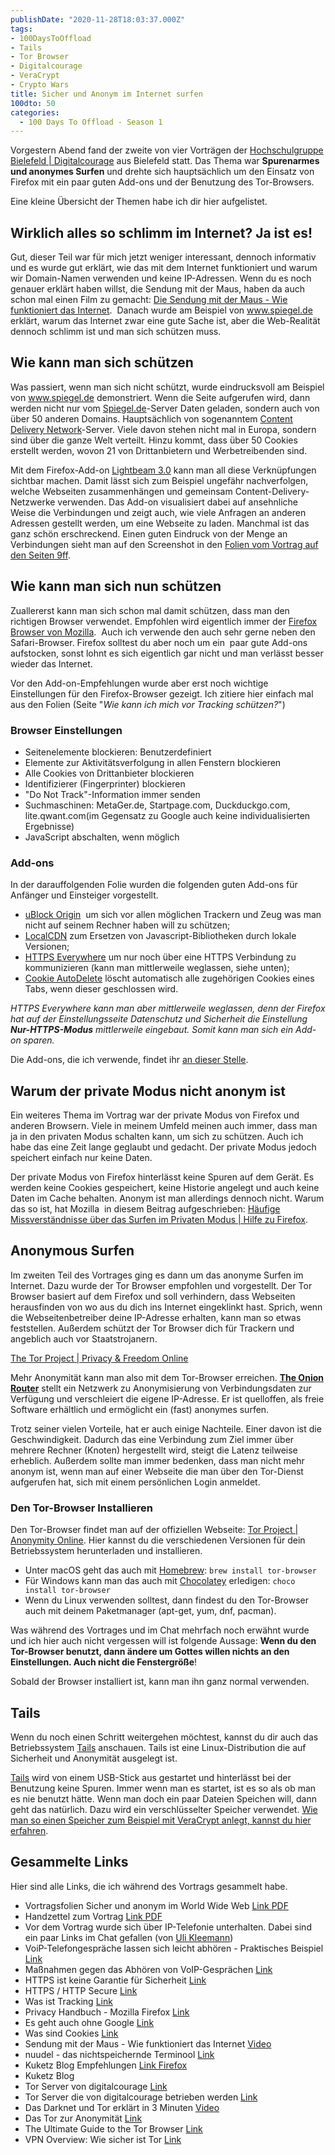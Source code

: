 ```yaml
---
publishDate: "2020-11-28T18:03:37.000Z"
tags:
- 100DaysToOffload
- Tails
- Tor Browser
- Digitalcourage
- VeraCrypt
- Crypto Wars
title: Sicher und Anonym im Internet surfen
100dto: 50
categories:
  - 100 Days To Offload - Season 1
---
```


Vorgestern Abend fand der zweite von vier Vorträgen der [Hochschulgruppe Bielefeld | Digitalcourage](https://digitalcourage.de/hochschulgruppe-bielefeld) aus Bielefeld statt. Das Thema war **Spurenarmes und anonymes Surfen** und drehte sich hauptsächlich um den Einsatz von Firefox mit ein paar guten Add-ons und der Benutzung des Tor-Browsers.

Eine kleine Übersicht der Themen habe ich dir hier aufgelistet.

<!--more-->

## Wirklich alles so schlimm im Internet? Ja ist es!

Gut, dieser Teil war für mich jetzt weniger interessant, dennoch informativ und es wurde gut erklärt, wie das mit dem Internet funktioniert und warum wir Domain-Namen verwenden und keine IP-Adressen. Wenn du es noch genauer erklärt haben willst, die Sendung mit der Maus, haben da auch schon mal einen Film zu gemacht: [Die Sendung mit der Maus - Wie funktioniert das Internet](https://yewtu.be/watch?v=Xs7T1QAe-8E).  Danach wurde am Beispiel von www.spiegel.de erklärt, warum das Internet zwar eine gute Sache ist, aber die Web-Realität dennoch schlimm ist und man sich schützen muss.

## Wie kann man sich schützen

Was passiert, wenn man sich nicht schützt, wurde eindrucksvoll am Beispiel von www.spiegel.de demonstriert. Wenn die Seite aufgerufen wird, dann werden nicht nur vom [Spiegel.de](https://www.spiegel.de/netzwelt/web/tracking-auf-spon-weshalb-wir-messen-wie-sie-uns-lesen-a-1162306.html)-Server Daten geladen, sondern auch von über 50 anderen Domains. Hauptsächlich von sogenanntem [Content Delivery Network](https://de.wikipedia.org/wiki/Content_Delivery_Network)-Server. Viele davon stehen nicht mal in Europa, sondern sind über die ganze Welt verteilt. Hinzu kommt, dass über 50 Cookies erstellt werden, wovon 21 von Drittanbietern und Werbetreibenden sind.

Mit dem Firefox-Add-on [Lightbeam 3.0](https://addons.mozilla.org/de/firefox/addon/lightbeam-3-0/?utm_source=addons.mozilla.org&amp;utm_medium=referral&amp;utm_content=search) kann man all diese Verknüpfungen sichtbar machen. Damit lässt sich zum Beispiel ungefähr nachverfolgen, welche Webseiten zusammenhängen und gemeinsam Content-Delivery-Netzwerke verwenden. Das Add-on visualisiert dabei auf ansehnliche Weise die Verbindungen und zeigt auch, wie viele Anfragen an anderen Adressen gestellt werden, um eine Webseite zu laden. Manchmal ist das ganz schön erschreckend. Einen guten Eindruck von der Menge an Verbindungen sieht man auf den Screenshot in den [Folien vom Vortrag auf den Seiten 9ff](https://digitalcourage.de/sites/default/files/2020-11/dc-hsgbi-crypto-folien-browser-web.pdf).

## Wie kann man sich nun schützen

Zuallererst kann man sich schon mal damit schützen, dass man den richtigen Browser verwendet. Empfohlen wird eigentlich immer der [Firefox Browser von Mozilla](https://www.mozilla.org/de/firefox/new/).  Auch ich verwende den auch sehr gerne neben den Safari-Browser. Firefox solltest du aber noch um ein  paar gute Add-ons aufstocken, sonst lohnt es sich eigentlich gar nicht und man verlässt besser wieder das Internet.

Vor den Add-on-Empfehlungen wurde aber erst noch wichtige Einstellungen für den Firefox-Browser gezeigt. Ich zitiere hier einfach mal aus den Folien (Seite "*Wie kann ich mich vor Tracking schützen?*")

### Browser Einstellungen

- Seitenelemente blockieren: Benutzerdefiniert
- Elemente zur Aktivitätsverfolgung in allen Fenstern blockieren
- Alle Cookies von Drittanbieter blockieren
- Identifizierer (Fingerprinter) blockieren
- "Do Not Track"-Information immer senden
- Suchmaschinen: MetaGer.de, Startpage.com, Duckduckgo.com, lite.qwant.com(im Gegensatz zu Google auch keine individualisierten Ergebnisse)
- JavaScript abschalten, wenn möglich

### Add-ons

In der darauffolgenden Folie wurden die folgenden guten Add-ons für Anfänger und Einsteiger vorgestellt.

- [uBlock Origin](https://addons.mozilla.org/de/firefox/addon/ublock-origin/)  um sich vor allen möglichen Trackern und Zeug was man nicht auf seinem Rechner haben will zu schützen;
- [LocalCDN](https://addons.mozilla.org/de/firefox/addon/localcdn-fork-of-decentraleyes/?utm_source=addons.mozilla.org&amp;utm_medium=referral&amp;utm_content=search) zum Ersetzen von Javascript-Bibliotheken durch lokale Versionen;
- [HTTPS Everywhere](https://addons.mozilla.org/de/firefox/addon/https-everywhere/) um nur noch über eine HTTPS Verbindung zu kommunizieren (kann man mittlerweile weglassen, siehe unten);
- [Cookie AutoDelete](https://addons.mozilla.org/de/firefox/addon/cookie-autodelete/) löscht automatisch alle zugehörigen Cookies eines Tabs, wenn dieser geschlossen wird.

*HTTPS Everywhere kann man aber mittlerweile weglassen, denn der Firefox hat auf der Einstellungsseite Datenschutz und Sicherheit die Einstellung **Nur-HTTPS-Modus** mittlerweile eingebaut. Somit kann man sich ein Add-on sparen.*

Die Add-ons, die ich verwende, findet ihr [an dieser Stelle](/meine-firefox-add-ons).

## Warum der private Modus nicht anonym ist

Ein weiteres Thema im Vortrag war der private Modus von Firefox und anderen Browsern. Viele in meinem Umfeld meinen auch immer, dass man ja in den privaten Modus schalten kann, um sich zu schützen. Auch ich habe das eine Zeit lange geglaubt und gedacht. Der private Modus jedoch speichert einfach nur keine Daten. 

Der private Modus von Firefox hinterlässt keine Spuren auf dem Gerät. Es werden keine Cookies gespeichert, keine Historie angelegt und auch keine Daten im Cache behalten. Anonym ist man allerdings dennoch nicht. Warum das so ist, hat Mozilla  in diesem Beitrag aufgeschrieben: [Häufige Missverständnisse über das Surfen im Privaten Modus | Hilfe zu Firefox](https://support.mozilla.org/de/kb/haufige-missverstandnisse-surfen-im-privaten-modus).

## Anonymous Surfen

Im zweiten Teil des Vortrages ging es dann um das anonyme Surfen im Internet. Dazu wurde der Tor Browser empfohlen und vorgestellt. Der Tor Browser basiert auf dem Firefox und soll verhindern, dass Webseiten herausfinden von wo aus du dich ins Internet eingeklinkt hast. Sprich, wenn die Webseitenbetreiber deine IP-Adresse erhalten, kann man so etwas feststellen. Außerdem schützt der Tor Browser dich für Trackern und angeblich auch vor Staatstrojanern. 

[The Tor Project | Privacy & Freedom Online](https://www.torproject.org/)

Mehr Anonymität kann man also mit dem Tor-Browser erreichen. [**The Onion Router**](https://www.torproject.org/) stellt ein Netzwerk zu Anonymisierung von Verbindungsdaten zur Verfügung und verschleiert die eigene IP-Adresse. Er ist quelloffen, als freie Software erhältlich und ermöglicht ein (fast) anonymes surfen. 

Trotz seiner vielen Vorteile, hat er auch einige Nachteile. Einer davon ist die Geschwindigkeit. Dadurch das eine Verbindung zum Ziel immer über mehrere Rechner (Knoten) hergestellt wird, steigt die Latenz teilweise erheblich. Außerdem sollte man immer bedenken, dass man nicht mehr anonym ist, wenn man auf einer Webseite die man über den Tor-Dienst aufgerufen hat, sich mit einem persönlichen Login anmeldet.

### Den Tor-Browser Installieren

Den Tor-Browser findet man auf der offiziellen Webseite: [Tor Project | Anonymity Online](https://www.torproject.org/). Hier kannst du die verschiedenen Versionen für dein Betriebssystem herunterladen und installieren.

- Unter macOS geht das auch mit [Homebrew](https://brew.sh/): 
`brew install tor-browser`
- Für Windows kann man das auch mit [Chocolatey](https://chocolatey.org/) erledigen: 
`choco install tor-browser`
- Wenn du Linux verwenden solltest, dann findest du den Tor-Browser auch mit deinem Paketmanager (apt-get, yum, dnf, pacman).

Was während des Vortrages und im Chat mehrfach noch erwähnt wurde und ich hier auch nicht vergessen will ist folgende Aussage: **Wenn du den Tor-Browser benutzt, dann ändere um Gottes willen nichts an den Einstellungen. Auch nicht die Fenstergröße**!

Sobald der Browser installiert ist, kann man ihn ganz normal verwenden. 

## Tails

Wenn du noch einen Schritt weitergehen möchtest, kannst du dir auch das Betriebssystem [Tails](https://tails.boum.org/) anschauen. Tails ist eine Linux-Distribution die auf Sicherheit und Anonymität ausgelegt ist.

[Tails](https://tails.boum.org/) wird von einem USB-Stick aus gestartet und hinterlässt bei der Benutzung keine Spuren. Immer wenn man es startet, ist es so als ob man es nie benutzt hätte. Wenn man doch ein paar Dateien Speichen will, dann geht das natürlich. Dazu wird ein verschlüsselter Speicher verwendet. [Wie man so einen Speicher zum Beispiel mit VeraCrypt anlegt, kannst du hier erfahren](/2020/11/passwörter-und-dateiverschlüsselung//).

## Gesammelte Links

Hier sind alle Links, die ich während des Vortrags gesammelt habe. 

- Vortragsfolien Sicher und anonym im World Wide Web [Link PDF](https://digitalcourage.de/sites/default/files/2020-11/dc-hsgbi-crypto-folien-browser-web.pdf)
- Handzettel zum Vortrag [Link PDF](https://digitalcourage.de/sites/default/files/2020-11/cp_handout_Browser_v5.1.pdf)
- Vor dem Vortrag wurde sich über IP-Telefonie unterhalten. Dabei sind ein paar Links im Chat gefallen (von [Uli Kleemann](https://ukleemann.de/))
- VoiP-Telefongespräche lassen sich leicht abhören - Praktisches Beispiel [Link](https://www.com-magazin.de/news/datenschutz/voip-telefongespraeche-lassen-leicht-abhoeren-1226058.html?page=1_praktisches-beispiel)
- Maßnahmen gegen das Abhören von VoIP-Gesprächen [Link](https://www.ip-insider.de/massnahmen-gegen-das-abhoeren-von-voip-gespraechen-a-341097/)
- HTTPS ist keine Garantie für Sicherheit [Link](https://www.kaspersky.de/blog/https-does-not-mean-safe/15669/)
- HTTPS / HTTP Secure [Link](https://www.elektronik-kompendium.de/sites/net/1811281.htm)
- Was ist Tracking [Link](https://www.seo-kueche.de/lexikon/tracking/)
- Privacy Handbuch - Mozilla Firefox [Link](https://www.privacy-handbuch.de/handbuch_21browser.htm)
- Es geht auch ohne Google [Link](https://digitalcourage.de/digitale-selbstverteidigung/es-geht-auch-ohne-google-alternative-suchmaschinen)
- Was sind Cookies [Link](https://en.wikipedia.org/wiki/HTTP_cookie#Origin_of_the_name)
- Sendung mit der Maus - Wie funktioniert das Internet [Video](https://yewtu.be/watch?v=Xs7T1QAe-8E)
- nuudel - das nichtspeichernde Terminool [Link](https://nuudel.digitalcourage.de/)
- Kuketz Blog Empfehlungen [Link Firefox](https://www.kuketz-blog.de/empfehlungsecke/#firefox)
- Kuketz Blog 
- Tor Server von digitalcourage [Link](https://digitalcourage.de/blog/2020/unser-neuer-tor-server-fuer-alle)
- Tor Server die von digitalcourage betrieben werden [Link](https://digitalcourage.de/support/tor)
- Das Darknet und Tor erklärt in 3 Minuten [Video](https://yewtu.be/watch?v=IIfK41NTsxU)
- Das Tor zur Anonymität [Link](https://anoxinon.media/blog/tor/)
- The Ultimate Guide to the Tor Browser [Link](https://pixelprivacy.com/resources/tor-browser-guide/)
- VPN Overview: Wie sicher ist Tor [Link](https://vpnoverview.com/de/privatsphaere/anonym-surfen/wie-sicher-ist-tor/)
